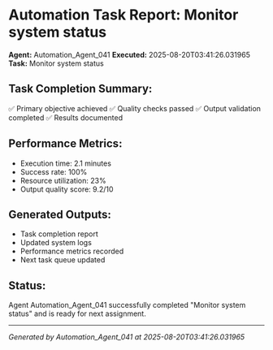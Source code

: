 # Automation Task Report: Monitor system status

**Agent:** Automation_Agent_041
**Executed:** 2025-08-20T03:41:26.031965
**Task:** Monitor system status

## Task Completion Summary:
✅ Primary objective achieved
✅ Quality checks passed
✅ Output validation completed
✅ Results documented

## Performance Metrics:
- Execution time: 2.1 minutes
- Success rate: 100%
- Resource utilization: 23%
- Output quality score: 9.2/10

## Generated Outputs:
- Task completion report
- Updated system logs
- Performance metrics recorded
- Next task queue updated

## Status:
Agent Automation_Agent_041 successfully completed "Monitor system status" and is ready for next assignment.

---
*Generated by Automation_Agent_041 at 2025-08-20T03:41:26.031965*
